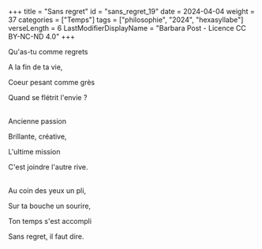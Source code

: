 +++
title = "Sans regret"
id = "sans_regret_19"
date = 2024-04-04
weight = 37
categories = ["Temps"]
tags = ["philosophie", "2024", "hexasyllabe"]
verseLength = 6
LastModifierDisplayName = "Barbara Post - Licence CC BY-NC-ND 4.0"
+++

Qu'as-tu comme regrets

A la fin de ta vie,

Coeur pesant comme grès

Quand se flétrit l'envie ?

 \
Ancienne passion

Brillante, créative,

L'ultime mission

C'est joindre l'autre rive.

 \
Au coin des yeux un pli,

Sur ta bouche un sourire,

Ton temps s'est accompli

Sans regret, il faut dire.
